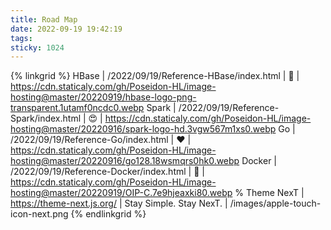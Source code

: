 ```yaml
---
title: Road Map
date: 2022-09-19 19:42:19
tags:
sticky: 1024
---
```



{% linkgrid %}
HBase | /2022/09/19/Reference-HBase/index.html | 😤 | https://cdn.staticaly.com/gh/Poseidon-HL/image-hosting@master/20220919/hbase-logo-png-transparent.1utamf0ncdc0.webp
Spark | /2022/09/19/Reference-Spark/index.html | 😍 | https://cdn.staticaly.com/gh/Poseidon-HL/image-hosting@master/20220916/spark-logo-hd.3vgw567m1xs0.webp
Go | /2022/09/19/Reference-Go/index.html | ❤️ | https://cdn.staticaly.com/gh/Poseidon-HL/image-hosting@master/20220916/go128.18wsmqrs0hk0.webp
Docker | /2022/09/19/Reference-Docker/index.html | 🥳 | https://cdn.staticaly.com/gh/Poseidon-HL/image-hosting@master/20220919/OIP-C.7e9hjeaxki80.webp
% Theme NexT | https://theme-next.js.org/ | Stay Simple. Stay NexT. | /images/apple-touch-icon-next.png
{% endlinkgrid %}

